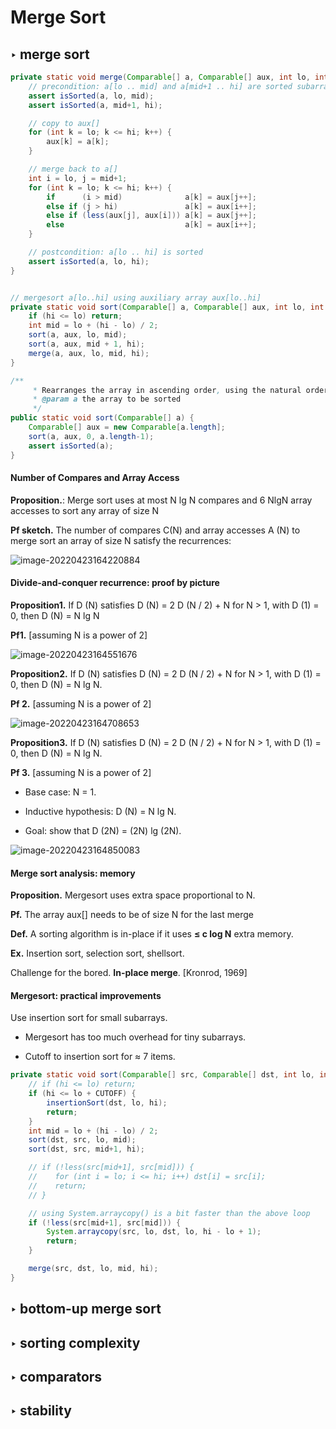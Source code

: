 # Merge Sort

## ‣ merge sort 

```java
private static void merge(Comparable[] a, Comparable[] aux, int lo, int mid, int hi) {
    // precondition: a[lo .. mid] and a[mid+1 .. hi] are sorted subarrays
    assert isSorted(a, lo, mid);
    assert isSorted(a, mid+1, hi);

    // copy to aux[]
    for (int k = lo; k <= hi; k++) {
        aux[k] = a[k];
    }

    // merge back to a[]
    int i = lo, j = mid+1;
    for (int k = lo; k <= hi; k++) {
        if      (i > mid)              a[k] = aux[j++];
        else if (j > hi)               a[k] = aux[i++];
        else if (less(aux[j], aux[i])) a[k] = aux[j++];
        else                           a[k] = aux[i++];
    }

    // postcondition: a[lo .. hi] is sorted
    assert isSorted(a, lo, hi);
}


// mergesort a[lo..hi] using auxiliary array aux[lo..hi]
private static void sort(Comparable[] a, Comparable[] aux, int lo, int hi) {
    if (hi <= lo) return;
    int mid = lo + (hi - lo) / 2;
    sort(a, aux, lo, mid);
    sort(a, aux, mid + 1, hi);
    merge(a, aux, lo, mid, hi);
}

/**
     * Rearranges the array in ascending order, using the natural order.
     * @param a the array to be sorted
     */
public static void sort(Comparable[] a) {
    Comparable[] aux = new Comparable[a.length];
    sort(a, aux, 0, a.length-1);
    assert isSorted(a);
}
```

#### Number of Compares and Array Access

**Proposition.**: Merge sort uses at most N lg N compares and 6 NlgN array accesses to sort any array of size N

**Pf sketch.** The number of compares C(N) and array accesses A (N) to merge sort an array of size N satisfy the recurrences:

![image-20220423164220884](../../../../../../utils/statics/mergesort1.png)

#### Divide-and-conquer recurrence: proof by picture

**Proposition1.** If D (N) satisfies D (N) = 2 D (N / 2) + N for N > 1, with D (1) = 0, then D (N) = N lg N

**Pf1.** [assuming N is a power of 2]

![image-20220423164551676](../../../../../../utils/statics/mergesort2.png)

**Proposition2.** If D (N) satisfies D (N) = 2 D (N / 2) + N for N > 1, with D (1) = 0, then D (N) = N lg N.

**Pf 2.** [assuming N is a power of 2]

![image-20220423164708653](../../../../../../utils/statics/merge3.png)

**Proposition3.** If D (N) satisfies D (N) = 2 D (N / 2) + N for N > 1, with D (1) = 0, then D (N) = N lg N. 

**Pf 3.** [assuming N is a power of 2] 

- Base case: N = 1. 

- Inductive hypothesis: D (N) = N lg N. 
- Goal: show that D (2N) = (2N) lg (2N).

![image-20220423164850083](../../../../../../utils/statics/merge4.png)

#### Merge sort analysis: memory

**Proposition.** Mergesort uses extra space proportional to N. 

**Pf.** The array aux[] needs to be of size N for the last merge

**Def.** A sorting algorithm is in-place if it uses **≤ c log N** extra memory. 

**Ex.** Insertion sort, selection sort, shellsort.

Challenge for the bored. **In-place merge**. [Kronrod, 1969]



#### Mergesort: practical improvements

Use insertion sort for small subarrays. 

- Mergesort has too much overhead for tiny subarrays. 

- Cutoff to insertion sort for ≈ 7 items.

```java
private static void sort(Comparable[] src, Comparable[] dst, int lo, int hi) {
    // if (hi <= lo) return;
    if (hi <= lo + CUTOFF) {
        insertionSort(dst, lo, hi);
        return;
    }
    int mid = lo + (hi - lo) / 2;
    sort(dst, src, lo, mid);
    sort(dst, src, mid+1, hi);

    // if (!less(src[mid+1], src[mid])) {
    //    for (int i = lo; i <= hi; i++) dst[i] = src[i];
    //    return;
    // }

    // using System.arraycopy() is a bit faster than the above loop
    if (!less(src[mid+1], src[mid])) {
        System.arraycopy(src, lo, dst, lo, hi - lo + 1);
        return;
    }

    merge(src, dst, lo, mid, hi);
}
```



## ‣ bottom-up merge sort 

## ‣ sorting complexity 

## ‣ comparators

## ‣ stability
